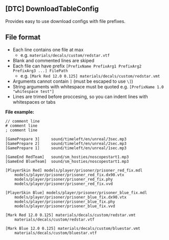 ## [DTC] DownloadTableConfig
Provides easy to use download configs with file prefixes.

## File format
- Each line contains one file at max
  - e.g. `materials/decals/custom/redstar.vtf` 
- Blank and commented lines are skiped
- Each file can have prefix `[PrefixName PrefixArg1 PrefixArg2 PrefixArg3 ...] FilePath`
  - e.g. `[Mark Red 12.0 0.125] materials/decals/custom/redstar.vmt`
- Arguments cannot contain `]` (must be escaped to use `\]`)
- String arguments with whitespace must be quoted e.g. `[PrefixName 1.0 "whitespace test"]`
- Lines are trimed before proccesing, so you can indent lines with whitespaces or tabs

**File example:**
```
// comment line
# comment line
; comment line

[GamePrepare 3] 	sound/timeleft/en/unreal/3sec.mp3
[GamePrepare 2] 	sound/timeleft/en/unreal/2sec.mp3
[GamePrepare 1] 	sound/timeleft/en/unreal/1sec.mp3

[GameEnd RedTeam]   sound/sm_hosties/noscopestart1.mp3
[GameEnd BlueTeam] 	sound/sm_hosties/noscopestart1.mp3

[PlayerSkin Red] models/player/prisoner/prisoner_red_fix.mdl
	models/player/prisoner/prisoner_red_fix.dx90.vtx
	models/player/prisoner/prisoner_red_fix.phy
	models/player/prisoner/prisoner_red_fix.vvd

[PlayerSkin Blue] models/player/prisoner/prisoner_blue_fix.mdl
	models/player/prisoner/prisoner_blue_fix.dx90.vtx
	models/player/prisoner/prisoner_blue_fix.phy
	models/player/prisoner/prisoner_blue_fix.vvd

[Mark Red 12.0 0.125] materials/decals/custom/redstar.vmt
	materials/decals/custom/redstar.vtf

[Mark Blue 12.0 0.125] materials/decals/custom/bluestar.vmt
	materials/decals/custom/bluestar.vtf
```
